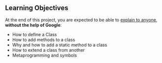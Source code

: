 ## Learning Objectives

At the end of this project, you are expected to be able to [explain to anyone](https://intranet.hbtn.io/rltoken/njFFGENoXPXVPrxCyuHqMg), **without the help of Google**:

- How to define a Class
- How to add methods to a class
- Why and how to add a static method to a class
- How to extend a class from another
- Metaprogramming and symbols